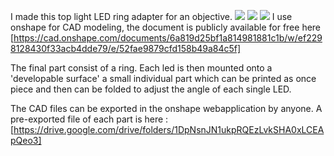 I made this top light LED ring adapter for an objective. 
![](https://i.imgur.com/lQ4B3EF.gif)
![](https://i.imgur.com/rayCXjl.jpg)
![](https://imgur.com/6zhLdmH.jpg)
I use onshape for CAD modeling, the document is publicly available for free here [https://cad.onshape.com/documents/6a819d25bf1a814981881c1b/w/ef2298128430f33acb4dde79/e/52fae9879cfd158b49a84c5f]

The final part consist of a ring. Each led is then mounted onto a 'developable surface' a small individual part which can be printed as once piece and then can be folded to adjust the angle of each single LED. 

The CAD files can be exported in the onshape webapplication by anyone. 
A pre-exported file of each part is here : 
[https://drive.google.com/drive/folders/1DpNsnJN1ukpRQEzLvkSHA0xLCEApQeo3]
